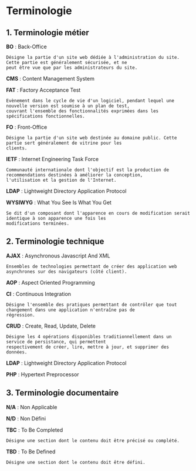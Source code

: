 # Terminologie

## <a name="business"></a>1. Terminologie métier

__BO__ : Back-Office

    Désigne la partie d'un site web dédiée à l'administration du site. Cette partie est généralement sécurisée, et ne
    peut être vue que par les administrateurs du site.

__CMS__ : Content Management System

__FAT__ : Factory Acceptance Test

    Evènement dans le cycle de vie d'un logiciel, pendant lequel une nouvelle version est soumise à un plan de test,
    couvrant l'ensemble des fonctionnalités exprimées dans les spécifications fonctionnelles.

__FO__ : Front-Office

    Désigne la partie d'un site web destinée au domaine public. Cette partie sert généralement de vitrine pour les
    clients.

__IETF__ : Internet Engineering Task Force

    Communauté internationale dont l'objectif est la production de recommendations destinées à améliorer la conception,
    l'utilisation et la gestion de l'Internet.

__LDAP__ : Lightweight Directory Application Protocol

__WYSIWYG__ : What You See Is What You Get

    Se dit d'un composant dont l'apparence en cours de modification serait identique à son apparence une fois les
    modifications terminées.

## <a name="technical"></a>2. Terminologie technique

__AJAX__ : Asynchronous Javascript And XML

    Ensembles de technologies permettant de créer des application web asynchrones sur des navigateurs (côté client).

__AOP__ : Aspect Oriented Programming

__CI__ : Continuous Integration

    Désigne l'ensemble des pratiques permettant de contrôler que tout changement dans une application n'entraîne pas de
    régression.

__CRUD__ :   Create, Read, Update, Delete

    Désigne les 4 opérations disponibles traditionnellement dans un service de persistance, qui permettent
    respectivement de créer, lire, mettre à jour, et supprimer des données.

__LDAP__ : Lightweight Directory Application Protocol

__PHP__ : Hypertext Preprocessor

## <a name="document"></a>3. Terminologie documentaire

__N/A__ : Non Applicable

__N/D__ : Non Défini

__TBC__ : To Be Completed

    Désigne une section dont le contenu doit être précisé ou complété.

__TBD__ : To Be Defined

    Désigne une section dont le contenu doit être défini.
